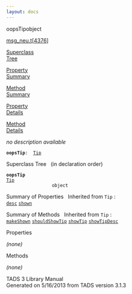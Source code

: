 ```yaml
---
layout: docs
---
```

<span class="title">oopsTip</span><span class="type">object</span>

[msg_neu.t](../file/msg_neu.t.html)\[[4376](../source/msg_neu.t.html#4376)\]

[Superclass  
Tree](#_SuperClassTree_)

[Property  
Summary](#_PropSummary_)

[Method  
Summary](#_MethodSummary_)

[Property  
Details](#_Properties_)

[Method  
Details](#_Methods_)



*no description available*

**`oopsTip`**` :   `[`Tip`](../object/Tip.html)



<span id="_SuperClassTree_"></span>



<span class="hdln">Superclass Tree</span>   (in declaration order)



**`oopsTip`**  
[`Tip`](../object/Tip.html)  
`                 object`  
<span id="_PropSummary_"></span>



<span class="hdln">Summary of Properties</span>  
Inherited from `Tip` :  
[`desc`](../object/Tip.html#desc) [`shown`](../object/Tip.html#shown)

<span id="_MethodSummary_"></span>



<span class="hdln">Summary of Methods</span>  
Inherited from `Tip` :  
[`makeShown`](../object/Tip.html#makeShown) [`shouldShowTip`](../object/Tip.html#shouldShowTip) [`showTip`](../object/Tip.html#showTip) [`showTipDesc`](../object/Tip.html#showTipDesc)

<span id="_Properties_"></span>



<span class="hdln">Properties</span>  



*(none)* <span id="_Methods_"></span>



<span class="hdln">Methods</span>  



*(none)*



TADS 3 Library Manual  
Generated on 5/16/2013 from TADS version 3.1.3


